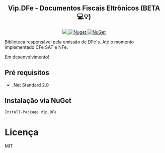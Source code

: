
<h2 align="center"><strong>Vip.DFe</strong> - Documentos Fiscais Eltrônicos (BETA 💻💡) </h2> 

<p align="center">
  <a href="https://raw.githubusercontent.com/leandrovip/Vip.DFe/master/LICENSE">
    <img src="https://img.shields.io/github/license/leandrovip/Vip.DFe" />
  </a>
  
  <a href="https://www.nuget.org/packages/Vip.DFe/">
    <img alt="Nuget" src="https://img.shields.io/nuget/dt/Vip.DFe?label=NuGet%20downloads&style=flat-square">
  </a>
  
  <a href="https://www.nuget.org/packages/Vip.DFe/">
     <img alt="NuGet" src="https://img.shields.io/nuget/v/Vip.DFe.svg">
  </a>
</p>

Biblioteca responsável pela emissão de DFe´s. Até o momento implementado CFe SAT e NFe.

Em desenvolvimento!

## Pré requisitos

- .Net Standard 2.0

## Instalação via NuGet

```
Install-Package Vip.DFe
```

# Licença
MIT
